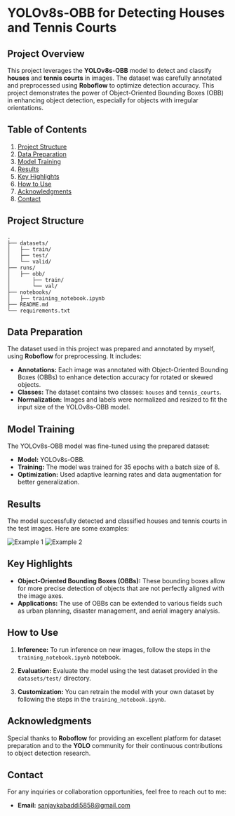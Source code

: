 # **YOLOv8s-OBB for Detecting Houses and Tennis Courts**

## **Project Overview**

This project leverages the **YOLOv8s-OBB** model to detect and classify **houses** and **tennis courts** in images. The dataset was carefully annotated and preprocessed using **Roboflow** to optimize detection accuracy. This project demonstrates the power of Object-Oriented Bounding Boxes (OBB) in enhancing object detection, especially for objects with irregular orientations.

## **Table of Contents**

1. [Project Structure](#project-structure)
2. [Data Preparation](#data-preparation)
3. [Model Training](#model-training)
4. [Results](#results)
5. [Key Highlights](#key-highlights)
6. [How to Use](#how-to-use)
7. [Acknowledgments](#acknowledgments)
8. [Contact](#contact)

## **Project Structure**

```
.
├── datasets/
│   ├── train/
│   ├── test/
│   └── valid/
├── runs/
│   ├── obb/
│       ├── train/
│       └── val/
├── notebooks/
│   ├── training_notebook.ipynb
├── README.md
└── requirements.txt
```


## **Data Preparation**

The dataset used in this project was prepared and annotated by myself, using **Roboflow** for preprocessing. It includes:

- **Annotations:** Each image was annotated with Object-Oriented Bounding Boxes (OBBs) to enhance detection accuracy for rotated or skewed objects.
- **Classes:** The dataset contains two classes: `houses` and `tennis_courts`.
- **Normalization:** Images and labels were normalized and resized to fit the input size of the YOLOv8s-OBB model.

## **Model Training**

The YOLOv8s-OBB model was fine-tuned using the prepared dataset:

- **Model:** YOLOv8s-OBB.
- **Training:** The model was trained for 35 epochs with a batch size of 8.
- **Optimization:** Used adaptive learning rates and data augmentation for better generalization.

## **Results**

The model successfully detected and classified houses and tennis courts in the test images. Here are some examples:

![Example 1](./runs/obb/val/sample1.jpg)
![Example 2](./runs/obb/val/sample2.jpg)

## **Key Highlights**

- **Object-Oriented Bounding Boxes (OBBs):** These bounding boxes allow for more precise detection of objects that are not perfectly aligned with the image axes.
- **Applications:** The use of OBBs can be extended to various fields such as urban planning, disaster management, and aerial imagery analysis.

## **How to Use**

1. **Inference:**
   To run inference on new images, follow the steps in the `training_notebook.ipynb` notebook.

2. **Evaluation:**
   Evaluate the model using the test dataset provided in the `datasets/test/` directory.

3. **Customization:**
   You can retrain the model with your own dataset by following the steps in the `training_notebook.ipynb`.

## **Acknowledgments**

Special thanks to **Roboflow** for providing an excellent platform for dataset preparation and to the **YOLO** community for their continuous contributions to object detection research.

## **Contact**

For any inquiries or collaboration opportunities, feel free to reach out to me:

- **Email:** [sanjaykabaddi5858@gmail.com](mailto:sanjaykabaddi5858@gmail.com)
